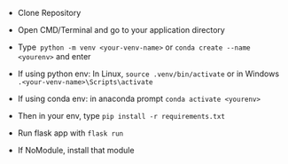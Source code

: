 - Clone Repository
- Open CMD/Terminal and go to your application directory
- Type` python -m venv <your-venv-name>` or `conda create --name <yourenv>` and enter
- If using python env: In Linux, `source .venv/bin/activate` or in Windows `.<your-venv-name>\Scripts\activate`
- If using conda env: in anaconda prompt `conda activate <yourenv>`
- Then in your env, type `pip install -r requirements.txt`
- Run flask app with `flask run`

- If NoModule, install that module
